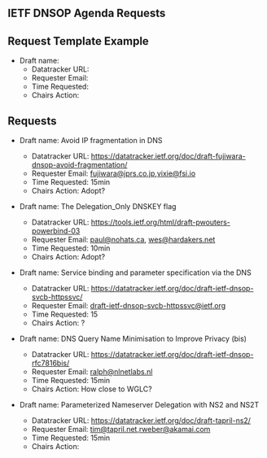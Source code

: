 ## IETF DNSOP Agenda Requests

## Request Template Example

*   Draft name:
    - Datatracker URL:
    - Requester Email:
    - Time Requested:
    - Chairs Action:

## Requests

*   Draft name:  Avoid IP fragmentation in DNS
    - Datatracker URL:  https://datatracker.ietf.org/doc/draft-fujiwara-dnsop-avoid-fragmentation/
    - Requester Email: fujiwara@jprs.co.jp,vixie@fsi.io
    - Time Requested:  15min
    - Chairs Action: Adopt?

*   Draft name:   The Delegation_Only DNSKEY flag
    - Datatracker URL:  https://tools.ietf.org/html/draft-pwouters-powerbind-03
    - Requester Email: paul@nohats.ca, wes@hardakers.net
    - Time Requested:  10min
    - Chairs Action: Adopt?

*   Draft name: Service binding and parameter specification via the DNS
    - Datatracker URL: https://datatracker.ietf.org/doc/draft-ietf-dnsop-svcb-httpssvc/
    - Requester Email: draft-ietf-dnsop-svcb-httpssvc@ietf.org
    - Time Requested: 15
    - Chairs Action: ?

*   Draft name: DNS Query Name Minimisation to Improve Privacy (bis)
    - Datatracker URL: https://datatracker.ietf.org/doc/draft-ietf-dnsop-rfc7816bis/
    - Requester Email: ralph@nlnetlabs.nl
    - Time Requested: 15min
    - Chairs Action: How close to WGLC? 

*   Draft name: Parameterized Nameserver Delegation with NS2 and NS2T
    - Datatracker URL: https://datatracker.ietf.org/doc/draft-tapril-ns2/
    - Requester Email: tim@tapril.net,rweber@akamai.com
    - Time Requested: 15min
    - Chairs Action:
